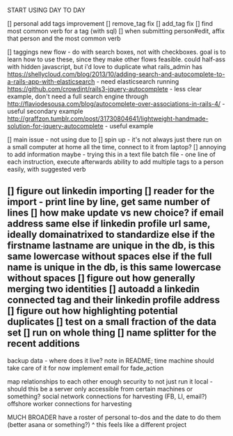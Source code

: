 START USING DAY TO DAY

[] personal add tags improvement
  [] remove_tag fix
  [] add_tag fix
  [] find most common verb for a tag (with sql)
  [] when submitting person#edit, affix that person and the most common verb

[] taggings new flow - do with search boxes, not with checkboxes. goal is to learn how to use these, since they make other flows feasible. could half-ass with hidden javascript, but i'd love to duplicate what rails_admin has
  https://shellycloud.com/blog/2013/10/adding-search-and-autocomplete-to-a-rails-app-with-elasticsearch - need elasticsearch running
  https://github.com/crowdint/rails3-jquery-autocomplete - less clear example, don't need a full search engine through
  http://flaviodesousa.com/blog/autocomplete-over-associations-in-rails-4/ - useful secondary example
  http://graffzon.tumblr.com/post/31730804641/lightweight-handmade-solution-for-jquery-autocomplete - useful example

[] main issue - not using due to
  [] spin up - it's not always just there
    run on a small computer at home all the time, connect to it from laptop?
  [] annoying to add information
    maybe - trying this in a text file
      batch file - one line of each instruction, execute afterwards
      ability to add multiple tags to a person easily, with suggested verb

[] figure out linkedin importing
  [] reader for the import - print line by line, get same number of lines
  [] how make update vs new choice? 
    if email address same
    else if linkedin profile url same, ideally domainatrixed to standardize
    else if the firstname lastname are unique in the db, is this same lowercase without spaces
    else if the full name is unique in the db, is this same lowercase without spaces
  [] figure out how generally merging two identities 
  [] autoadd a linkedin connected tag and their linkedin profile address
  [] figure out how highlighting potential duplicates
  [] test on a small fraction of the data set
  [] run on whole thing
  [] name splitter for the recent additions
---

backup data - where does it live? note in README; time machine should take care of it for now
implement email for fade_action

map relationships to each other
enough security to not just run it local - should this be a server only accessible from certain machines or something?
social network connections for harvesting (FB, LI, email?)
offshore worker connections for harvesting

MUCH BROADER
have a roster of personal to-dos and the date to do them (better asana or something?)
  ^ this feels like a different project